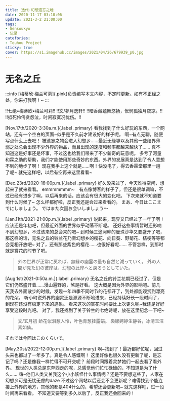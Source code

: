 ```yaml
---
title: 迭代·幻想遗忘之地
date: 2020-11-17 03:10:06
update: 2021-3-2 21:00:00
tags:
- Gensoukyo
- 记录
catefories: 
- Touhou Project
sticky: true
cover: https://s1.imagehub.cc/images/2021/04/26/679939_p0.jpg
---
```


# 无名之丘

:::info
[梅蒂欣·梅兰可莉]{.pink}负责编写本文内容，不定时更新。如有不正经之处，你来打我啊！~
:::

!!七绝•梅蒂欣•梅兰可莉!!
!!文/夢月逸轩!!
!!暗香藏蕴舞悠扬，怅惘孤独月夜凉。!!
!!抵死伶俜贪怨泣，时闲寂寞况忧伤。!!

[Nov.17th/2020-3:30a.m.]{.label .primary}
看我找到了什么好玩的东西，一个网站，还有一个空白的页面~似乎是不久前才建设好的样子呢。
啊~有点无聊，随便写点什么上去吧！
被遗忘之物会进入幻想乡……最近无缘塚以及其他一些结界薄弱之处总会出现不少外界的物品，而且出现的速度和频率都越来越快了……
真不知道这是好事还是坏事，不过这也给我们带来了不少新奇的玩意呢。
多亏了河童和霖之助的帮助，我们才能使用那些奇妙的东西。外界的发展真是达到了令人意想不到的地步了啊！
现在我手上这个就是……啊！快没电了，得去香霖堂那里一趟了呢~
就先这样吧，以后有空再来这里看看~

[Dec.23rd/2020-16:00p.m.]{.label .primary}
好久没来过了，今天难得空闲，想起来了就来看看。
emmmmmmm~　有点像博客的样子了，但还是很单调嘛，不过已经有进步了啊，以后再来的话，应该会有很大的变化吧。
下次来就不知道要到什么时候了~
怎么样都好啦，反正我还是会过来看看的。
まあ、今日はここまでにしましょう。
ではまた次回お会いしましょう～

[Jan.11th/2021-21:00p.m.]{.label .primary}
说起来，现界又已经过了一年了啊！
应该还是年初吧，但最近外面的世界似乎动荡不断呢。
还好这些事情暂时还影响不到幻想乡，不过该来的总会来的吧~
到时候三途河畔的曼珠沙华又要盛开了吧，那这样的话，无名之丘的铃兰花乃至幻想乡的樱花、向日葵、野菊花、桔梗等等都会竞相开放吧~
对了，还有那些紫色的樱花……也很好看呢……
不管怎样，到那时就是赏花的时节了吧。
> 外の世界が正常に戻れば、無縁の幽霊の量も自然と減っていく。
> 外の人間が見た幻の彼岸は、幻想の此岸へと戻ろうとしていた。

[Aug.1st/2021-0:50a.m.]{.label .primary}
无名之丘的铃兰花期已经过了，但是它们仍然盛开着……漫山遍野的，煞是好看。
这大概是因为外界的影响吧。前几天我去外面散步的时候，发现一年四季不同时节的花都开了，到处都能观赏到漂亮的花朵。
听小町说外界的幽灵还是源源不断地进来，已经持续好长一段时间了，到现在还没有稳定下来的迹象。
看来这次的赏花时间要比上次更久呢~我还是好好享受这段时光吧。
对了，我还找到了关于铃兰的七绝诗呢，放在这里纪念一下吧~

> 文/玄月初
> 娇花似泪惹人怜，叶色青葱挂露娟。
> 袅娜娉婷生静谷，冰清玉洁素如仙。

それでは今回はこのくらいで。

[May.30st/2022-12:00p.m.]{.label .primary}
啊~找到了！最近都好忙呢，回过头来也都过了一年多了。真是令人感慨啊！
这里好像也很久没有更新了呢，是忘记了吗？还是像我一样忙得不可开交呢？
前段时间跟着灵梦她们一起去看了看外界。
现世的人类总是东奔西走的呢，总感觉他们忙忙碌碌的，不知道是为了什么……
嗨~他们人类又关我这个小小妖怪什么事情呢？还是不要想这些了，人家在幻想乡可是无忧无虑的daze
不过这个网站以后还会不会更新呢？难得找到个能连接上外界的地方，其他的都是404什么的，希望还会更新吧~
就先这样吧，过一段时间再来看看。
不知道又要等到多久以后了，反正我还会回来的！
